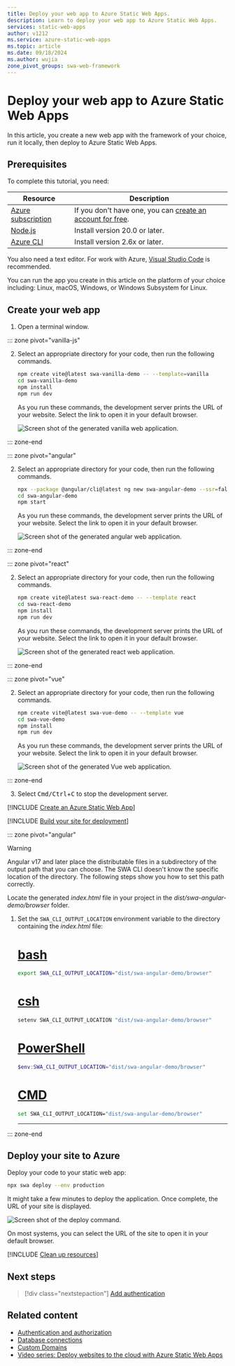 ```yaml
---
title: Deploy your web app to Azure Static Web Apps.
description: Learn to deploy your web app to Azure Static Web Apps.
services: static-web-apps
author: v1212
ms.service: azure-static-web-apps
ms.topic: article
ms.date: 09/18/2024
ms.author: wujia
zone_pivot_groups: swa-web-framework
---
```


# Deploy your web app to Azure Static Web Apps

In this article, you create a new web app with the framework of your choice, run it locally, then deploy to Azure Static Web Apps.

## Prerequisites

To complete this tutorial, you need:

| Resource | Description |
|---|---|
| [Azure subscription][1] | If you don't have one, you can [create an account for free][1]. |
| [Node.js][2] | Install version 20.0 or later. |
| [Azure CLI][3] | Install version 2.6x or later. |

You also need a text editor. For work with Azure, [Visual Studio Code][4] is recommended.

You can run the app you create in this article on the platform of your choice including: Linux, macOS, Windows, or Windows Subsystem for Linux.

## Create your web app

1. Open a terminal window.

::: zone pivot="vanilla-js"

2. Select an appropriate directory for your code, then run the following commands.

    ```bash
    npm create vite@latest swa-vanilla-demo -- --template=vanilla
    cd swa-vanilla-demo
    npm install
    npm run dev
    ```

    As you run these commands, the development server prints the URL of your website. Select the link to open it in your default browser.

    ![Screen shot of the generated vanilla web application.][img-vanilla-js]

::: zone-end

::: zone pivot="angular"

2. Select an appropriate directory for your code, then run the following commands.

    ```bash
    npx --package @angular/cli@latest ng new swa-angular-demo --ssr=false --defaults
    cd swa-angular-demo
    npm start
    ```

    As you run these commands, the development server prints the URL of your website. Select the link to open it in your default browser.

    ![Screen shot of the generated angular web application.][img-angular]

::: zone-end

::: zone pivot="react"

2. Select an appropriate directory for your code, then run the following commands.

    ```bash
    npm create vite@latest swa-react-demo -- --template react
    cd swa-react-demo
    npm install
    npm run dev
    ```

    As you run these commands, the development server prints the URL of your website. Select the link to open it in your default browser.

    ![Screen shot of the generated react web application.][img-react]

::: zone-end

::: zone pivot="vue"

2. Select an appropriate directory for your code, then run the following commands.

    ```bash
    npm create vite@latest swa-vue-demo -- --template vue
    cd swa-vue-demo
    npm install
    npm run dev
    ```

    As you run these commands, the development server prints the URL of your website. Select the link to open it in your default browser.

    ![Screen shot of the generated Vue web application.][img-vue]

::: zone-end

3. Select <kbd>Cmd/Ctrl</kbd>+<kbd>C</kbd> to stop the development server.

[!INCLUDE [Create an Azure Static Web App](../../includes/static-web-apps/quickstart-direct-deploy-create.md)]

[!INCLUDE [Build your site for deployment](../../includes/static-web-apps/quickstart-direct-deploy-build.md)]

::: zone pivot="angular"

> [!WARNING]
> Angular v17 and later place the distributable files in a subdirectory of the output path that you can choose. The SWA CLI doesn't know the specific location of the directory. The following steps show you how to set this path correctly.

Locate the generated *index.html* file in your project in the *dist/swa-angular-demo/browser* folder.

1. Set the `SWA_CLI_OUTPUT_LOCATION` environment variable to the directory containing the *index.html* file:

    # [bash](#tab/bash)

    ```bash
    export SWA_CLI_OUTPUT_LOCATION="dist/swa-angular-demo/browser"
    ```

    # [csh](#tab/csh)

    ```bash
    setenv SWA_CLI_OUTPUT_LOCATION "dist/swa-angular-demo/browser"
    ```

    # [PowerShell](#tab/pwsh)

    ```powershell
    $env:SWA_CLI_OUTPUT_LOCATION="dist/swa-angular-demo/browser"
    ```

    # [CMD](#tab/cmd)

    ```bash
    set SWA_CLI_OUTPUT_LOCATION="dist/swa-angular-demo/browser"
    ```

    ---

::: zone-end

## Deploy your site to Azure

Deploy your code to your static web app:

```bash
npx swa deploy --env production
```

It might take a few minutes to deploy the application. Once complete, the URL of your site is displayed.

![Screen shot of the deploy command.][img-deploy]

On most systems, you can select the URL of the site to open it in your default browser.

[!INCLUDE [Clean up resources](../../includes/static-web-apps/quickstart-direct-deploy-clean-up-resources.md)]

## Next steps

> [!div class="nextstepaction"]
> [Add authentication](./add-authentication.md)

## Related content

* [Authentication and authorization](./authentication-authorization.yml)
* [Database connections](./database-overview.md)
* [Custom Domains](./custom-domain.md)
* [Video series: Deploy websites to the cloud with Azure Static Web Apps](https://aka.ms/azure/beginnervideos/learn/swa)

<!-- Links -->
[1]: https://azure.microsoft.com/free
[2]: https://nodejs.org/
[3]: /cli/azure/install-azure-cli
[4]: https://code.visualstudio.com

<!-- Images -->
[img-deploy]: media/deploy-screenshot.png
[img-vanilla-js]: media/deploy-web-framework/vanilla-js-screenshot.png
[img-angular]: media/deploy-web-framework/angular-screenshot.png
[img-react]: media/deploy-web-framework/react-screenshot.png
[img-vue]: media/deploy-web-framework/vue-screenshot.png
